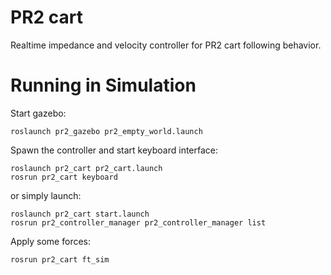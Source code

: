 PR2 cart
===

Realtime impedance and velocity controller for PR2 cart following behavior.  

# Running in Simulation
Start gazebo:  
```
roslaunch pr2_gazebo pr2_empty_world.launch
```
Spawn the controller and start keyboard interface:
```
roslaunch pr2_cart pr2_cart.launch
rosrun pr2_cart keyboard
```
or simply launch:
```
roslaunch pr2_cart start.launch
rosrun pr2_controller_manager pr2_controller_manager list
```

Apply some forces:  
```
rosrun pr2_cart ft_sim
```

